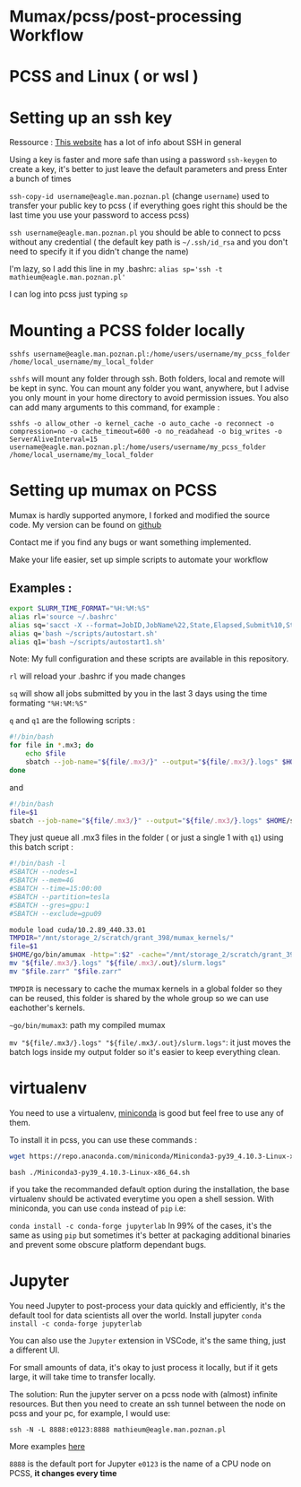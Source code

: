 # Mumax/pcss/post-processing Workflow

# PCSS and Linux ( or wsl )

# Setting up an ssh key 
Ressource : [This website](https://www.ssh.com/academy/ssh/key) has a lot of info about SSH in general

Using a key is faster and more safe than using a password
`ssh-keygen` to create a key, it's better to just leave the default parameters and press Enter a bunch of times

`ssh-copy-id username@eagle.man.poznan.pl` (change `username`) used to transfer your public key to pcss ( if everything goes right this should be the last time you use your password to access pcss)

`ssh username@eagle.man.poznan.pl` you should be able to connect to pcss without any credential ( the default key path is `~/.ssh/id_rsa` and you don't need to specify it if you didn't change the name)

I'm lazy, so I add this line in my .bashrc:
`alias sp='ssh -t mathieum@eagle.man.poznan.pl'`

I can log into pcss just typing `sp`

# Mounting a PCSS folder locally

`sshfs username@eagle.man.poznan.pl:/home/users/username/my_pcss_folder /home/local_username/my_local_folder`

`sshfs` will mount any folder through ssh. Both folders, local and remote will be kept in sync. You can mount any folder you want, anywhere, but I advise you only mount in your home directory to avoid permission issues. You also can add many arguments to this command, for example :

`sshfs -o allow_other -o kernel_cache -o auto_cache -o reconnect -o compression=no -o cache_timeout=600 -o no_readahead -o big_writes -o ServerAliveInterval=15 username@eagle.man.poznan.pl:/home/users/username/my_pcss_folder /home/local_username/my_local_folder`

# Setting up mumax on PCSS

Mumax is hardly supported anymore, I forked and modified the source code. My version can be found on [github](https://github.com/MathieuMoalic/amumax) 

Contact me if you find any bugs or want something implemented.

Make your life easier, set up simple scripts to automate your workflow
## Examples :
```bash
export SLURM_TIME_FORMAT="%H:%M:%S"
alias rl='source ~/.bashrc'
alias sq='sacct -X --format=JobID,JobName%22,State,Elapsed,Submit%10,Start%10,End%10,Nodelist%8,Timelimit -S $(date -d "3 days ago" +%D-%R)'
alias q='bash ~/scripts/autostart.sh'
alias q1='bash ~/scripts/autostart1.sh'
```
Note: My full configuration and these scripts are available in this repository.


`rl` will reload your .bashrc if you made changes

`sq` will show all jobs submitted by you in the last 3 days using the time formating `"%H:%M:%S"`

`q` and `q1` are the following scripts :

```bash
#!/bin/bash
for file in *.mx3; do 
    echo $file
    sbatch --job-name="${file/.mx3/}" --output="${file/.mx3/}.logs" $HOME/scripts/mumax_job.sh $file
done
```
and 
```bash
#!/bin/bash
file=$1
sbatch --job-name="${file/.mx3/}" --output="${file/.mx3/}.logs" $HOME/scripts/mumax_job.sh $file
```
They just queue all .mx3 files in the folder ( or just a single 1 with `q1`) using this batch script :

```bash
#!/bin/bash -l
#SBATCH --nodes=1
#SBATCH --mem=4G
#SBATCH --time=15:00:00
#SBATCH --partition=tesla 
#SBATCH --gres=gpu:1
#SBATCH --exclude=gpu09

module load cuda/10.2.89_440.33.01
TMPDIR="/mnt/storage_2/scratch/grant_398/mumax_kernels/"
file=$1
$HOME/go/bin/amumax -http=":$2" -cache="/mnt/storage_2/scratch/grant_398/mumax_kernels/" $file
mv "${file/.mx3/}.logs" "${file/.mx3/.out}/slurm.logs"
mv "$file.zarr" "$file.zarr"
```

`TMPDIR` is necessary to cache the mumax kernels in a global folder so they can be reused, this folder is shared by the whole group so we can use eachother's kernels.

`~go/bin/mumax3`: path my compiled mumax

`mv "${file/.mx3/}.logs" "${file/.mx3/.out}/slurm.logs"`: it just moves the batch logs inside my output folder so it's easier to keep everything clean.



# virtualenv
You need to use a virtualenv, [miniconda](https://repo.anaconda.com/miniconda) is good but feel free to use any of them.

To install it in pcss, you can use these commands :

```bash
wget https://repo.anaconda.com/miniconda/Miniconda3-py39_4.10.3-Linux-x86_64.sh
```
```
bash ./Miniconda3-py39_4.10.3-Linux-x86_64.sh
```
if you take the recommanded default option during the installation, the base virtualenv should be activated everytime you open a shell session.
With miniconda, you can use `conda` instead of `pip` i.e:

`conda install -c conda-forge jupyterlab`
In 99% of the cases, it's the same as using `pip` but sometimes it's better at packaging additional binaries and prevent some obscure platform dependant bugs.

# Jupyter
You need Jupyter to post-process your data quickly and efficiently, it's the default tool for data scientists all over the world.
Install jupyter `conda install -c conda-forge jupyterlab` 

You can also use the `Jupyter` extension in VSCode, it's the same thing, just a different UI.

For small amounts of data, it's okay to just process it locally, but if it gets large, it will take time to transfer locally.

The solution: Run the jupyter server on a pcss node with (almost) infinite resources. But then you need to create an ssh tunnel between the node on pcss and your pc, for example, I would use:

`ssh -N -L 8888:e0123:8888 mathieum@eagle.man.poznan.pl`

More examples [here](https://www.ssh.com/academy/ssh/tunneling/example)

`8888` is the default port for Jupyter
`e0123` is the name of a CPU node on PCSS, **it changes every time**
